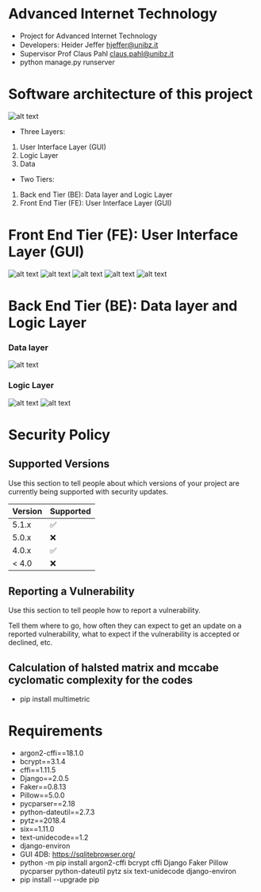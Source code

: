 # Advanced Internet Technology
- Project for Advanced Internet Technology
- Developers: Heider Jeﬀer	hjeffer@unibz.it
- Supervisor Prof Claus Pahl claus.pahl@unibz.it
- python manage.py runserver

# Software architecture of this project
![alt text](https://github.com/HeiderJeffer/Project-for-Advanced-Internet-Technology/blob/master/GUI/7.png)
- Three Layers:
1. User Interface Layer (GUI)
2. Logic Layer
3. Data

- Two Tiers:
1. Back end Tier (BE): Data layer and Logic Layer
2. Front End Tier (FE): User Interface Layer (GUI)

#  Front End Tier (FE): User Interface Layer (GUI)
![alt text](https://github.com/HeiderJeffer/Project-for-Advanced-Internet-Technology/blob/master/GUI/1.png)
![alt text](https://github.com/HeiderJeffer/Project-for-Advanced-Internet-Technology/blob/master/GUI/2.png)
![alt text](https://github.com/HeiderJeffer/Project-for-Advanced-Internet-Technology/blob/master/GUI/3.png)
![alt text](https://github.com/HeiderJeffer/Project-for-Advanced-Internet-Technology/blob/master/GUI/4.png)
![alt text](https://github.com/HeiderJeffer/Project-for-Advanced-Internet-Technology/blob/master/GUI/5.png)

# Back End Tier (BE): Data layer and Logic Layer
### Data layer
![alt text](https://github.com/HeiderJeffer/Project-for-Advanced-Internet-Technology/blob/master/GUI/8.png)
### Logic Layer
![alt text](https://github.com/HeiderJeffer/Project-for-Advanced-Internet-Technology/blob/master/GUI/6a.png)
![alt text](https://github.com/HeiderJeffer/Project-for-Advanced-Internet-Technology/blob/master/GUI/6.png)


# Security Policy

## Supported Versions

Use this section to tell people about which versions of your project are
currently being supported with security updates.

| Version | Supported          |
| ------- | ------------------ |
| 5.1.x   | :white_check_mark: |
| 5.0.x   | :x:                |
| 4.0.x   | :white_check_mark: |
| < 4.0   | :x:                |

## Reporting a Vulnerability

Use this section to tell people how to report a vulnerability.

Tell them where to go, how often they can expect to get an update on a
reported vulnerability, what to expect if the vulnerability is accepted or
declined, etc.

## Calculation of halsted matrix and mccabe cyclomatic complexity for the codes 
- pip install multimetric

# Requirements

- argon2-cffi==18.1.0
- bcrypt==3.1.4
- cffi==1.11.5
- Django==2.0.5
- Faker==0.8.13
- Pillow==5.0.0
- pycparser==2.18
- python-dateutil==2.7.3
- pytz==2018.4
- six==1.11.0
- text-unidecode==1.2
- django-environ
- GUI 4DB:  https://sqlitebrowser.org/
- python -m pip install argon2-cffi bcrypt cffi Django Faker Pillow pycparser python-dateutil pytz six text-unidecode django-environ
- pip install --upgrade pip

